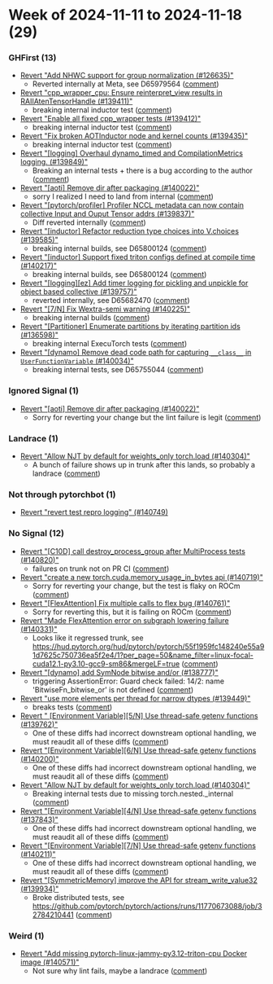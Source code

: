 # Week of 2024-11-11 to 2024-11-18 (29)

### GHFirst (13)

- [Revert "Add NHWC support for group normalization  (#126635)"](https://github.com/pytorch/pytorch/commit/109f8274a82a8077eb32d29cdf6b865c151c779c)
  - Reverted internally at Meta, see D65979564 ([comment](https://github.com/pytorch/pytorch/pull/126635#issuecomment-2480130943))
- [Revert "cpp_wrapper_cpu: Ensure reinterpret_view results in RAIIAtenTensorHandle (#139411)"](https://github.com/pytorch/pytorch/commit/222d4b48b1fdb77b36bb9b2566be550becb6acbd)
  - breaking internal inductor test ([comment](https://github.com/pytorch/pytorch/pull/139411#issuecomment-2477235367))
- [Revert "Enable all fixed cpp_wrapper tests (#139412)"](https://github.com/pytorch/pytorch/commit/25048e538115e38a8aed2a96f6a5db09d3162923)
  - breaking internal inductor test ([comment](https://github.com/pytorch/pytorch/pull/139411#issuecomment-2477235367))
- [Revert "Fix broken AOTInductor node and kernel counts (#139435)"](https://github.com/pytorch/pytorch/commit/14641c0393a89d21ede069ac7511b7dd9e9afba6)
  - breaking internal inductor test ([comment](https://github.com/pytorch/pytorch/pull/139411#issuecomment-2477235367))
- [Revert "[logging] Overhaul dynamo_timed and CompilationMetrics logging. (#139849)"](https://github.com/pytorch/pytorch/commit/d63eb3c46cd3c93d8193c4da3be8ff49a6a82100)
  - Breaking an internal tests + there is a bug according to the author ([comment](https://github.com/pytorch/pytorch/pull/139849#issuecomment-2474459094))
- [Revert "[aoti] Remove dir after packaging (#140022)"](https://github.com/pytorch/pytorch/commit/b4cc5d38b416c8e74a6ba8f537a75571a3cdd563)
  - sorry I realized I need to land from internal ([comment](https://github.com/pytorch/pytorch/pull/140022#issuecomment-2473814720))
- [Revert "[pytorch/profiler] Profiler NCCL metadata can now contain collective Input and Ouput Tensor addrs (#139837)"](https://github.com/pytorch/pytorch/commit/97d995a0d396e6c1bdc7ddad73e77467fdebc7f6)
  - Diff reverted internally ([comment](https://github.com/pytorch/pytorch/pull/139837#issuecomment-2473466607))
- [Revert "[inductor] Refactor reduction type choices into V.choices (#139585)"](https://github.com/pytorch/pytorch/commit/069a71023bb44afd991c0ed513125c953d67b346)
  - breaking internal builds, see D65800124 ([comment](https://github.com/pytorch/pytorch/pull/139585#issuecomment-2471392822))
- [Revert "[inductor] Support fixed triton configs defined at compile time (#140217)"](https://github.com/pytorch/pytorch/commit/c0ddd10f6d3ddc0df3daef7c316e2df688304c34)
  - breaking internal builds, see D65800124 ([comment](https://github.com/pytorch/pytorch/pull/139585#issuecomment-2471392822))
- [Revert "[logging][ez] Add timer logging for pickling and unpickle for object based collective (#139757)"](https://github.com/pytorch/pytorch/commit/e4195f80609ff1f944c03b7eb82d4a9b5bde8daf)
  - reverted internally, see D65682470 ([comment](https://github.com/pytorch/pytorch/pull/139757#issuecomment-2471316405))
- [Revert "[7/N] Fix Wextra-semi warning (#140225)"](https://github.com/pytorch/pytorch/commit/dbb55b448b02c46ff92d38a3aa5bb7c3a956bce8)
  - breaking internal builds ([comment](https://github.com/pytorch/pytorch/pull/140225#issuecomment-2469312229))
- [Revert "[Partitioner] Enumerate partitions by iterating partition ids (#136598)"](https://github.com/pytorch/pytorch/commit/222175b3d59f54e02c67db7d4a8ff3c4c69fb45f)
  - breaking internal ExecuTorch tests ([comment](https://github.com/pytorch/pytorch/pull/136598#issuecomment-2469294995))
- [Revert "[dynamo] Remove dead code path for capturing `__class__` in `UserFunctionVariable` (#140034)"](https://github.com/pytorch/pytorch/commit/412df504548816a3f6caf542081e35e8b3e57e8a)
  - breaking internal tests, see D65755044 ([comment](https://github.com/pytorch/pytorch/pull/140034#issuecomment-2469290205))

### Ignored Signal (1)

- [Revert "[aoti] Remove dir after packaging (#140022)"](https://github.com/pytorch/pytorch/commit/d48ea29b9ab81e90065b8e3d87ddc3dac1f0a120)
  - Sorry for reverting your change but the lint failure is legit ([comment](https://github.com/pytorch/pytorch/pull/140022#issuecomment-2471847439))

### Landrace (1)

- [Revert "Allow NJT by default for weights_only torch.load (#140304)"](https://github.com/pytorch/pytorch/commit/09bab7566ac65d609f44b1891cd4f9b79892d900)
  - A bunch of failure shows up in trunk after this lands, so probably a landrace ([comment](https://github.com/pytorch/pytorch/pull/140304#issuecomment-2469602096))

### Not through pytorchbot (1)

- [Revert "revert test repro logging" (#140749)](https://github.com/pytorch/pytorch/commit/6094f17ada0888eebad0664de7dc6a3e7761c694)

### No Signal (12)

- [Revert "[C10D] call destroy_process_group after MultiProcess tests (#140820)"](https://github.com/pytorch/pytorch/commit/bf8709b08aaa1d46512790283f43188cf2c496c5)
  - failures on trunk not on PR CI ([comment](https://github.com/pytorch/pytorch/pull/140820#issuecomment-2480644227))
- [Revert "create a new torch.cuda.memory_usage_in_bytes api (#140719)"](https://github.com/pytorch/pytorch/commit/03b7ec9237a8049e54b87304cfb11fd8bd767fcd)
  - Sorry for reverting your change, but the test is flaky on ROCm ([comment](https://github.com/pytorch/pytorch/pull/140719#issuecomment-2479832082))
- [Revert "[FlexAttention] Fix multiple calls to flex bug (#140761)"](https://github.com/pytorch/pytorch/commit/210de39872232ad2e19effd50b43d8b0c5a81308)
  - Sorry for reverting this, but it is failing on ROCm ([comment](https://github.com/pytorch/pytorch/pull/140761#issuecomment-2479819212))
- [Revert "Made FlexAttention error on subgraph lowering failure (#140331)"](https://github.com/pytorch/pytorch/commit/de34f581f1f440136a67cbca0b74dd5f0dc835fb)
  - Looks like it regressed trunk, see https://hud.pytorch.org/hud/pytorch/pytorch/55f1959fc148240e55a91d7625c750736ea5f2e4/1?per_page=50&name_filter=linux-focal-cuda12.1-py3.10-gcc9-sm86&mergeLF=true ([comment](https://github.com/pytorch/pytorch/pull/140331#issuecomment-2479435705))
- [Revert "[dynamo] add SymNode bitwise and/or (#138777)"](https://github.com/pytorch/pytorch/commit/c1fe6be202e7d0e768832293368d46f9285ba732)
  - triggering AssertionError: Guard check failed: 14/2: name 'BitwiseFn_bitwise_or' is not defined ([comment](https://github.com/pytorch/pytorch/pull/138777#issuecomment-2477477776))
- [Revert "use more elements per thread for narrow dtypes (#139449)"](https://github.com/pytorch/pytorch/commit/adcff4bff0927d630f4f6c21e4c398db9d0a20fd)
  - breaks tests ([comment](https://github.com/pytorch/pytorch/pull/139449#issuecomment-2477012582))
- [Revert " [Environment Variable][5/N] Use thread-safe getenv functions  (#139762)"](https://github.com/pytorch/pytorch/commit/2675ef8758cf4939bd93fd75a9acb64f3cf4e204)
  - One of these diffs had incorrect downstream optional handling, we must reaudit all of these diffs ([comment](https://github.com/pytorch/pytorch/pull/139762#issuecomment-2474174813))
- [Revert "[Environment Variable][6/N] Use thread-safe getenv functions (#140200)"](https://github.com/pytorch/pytorch/commit/a58a565819c01bf3d69bd2e422a5bf2b31f0d43d)
  - One of these diffs had incorrect downstream optional handling, we must reaudit all of these diffs ([comment](https://github.com/pytorch/pytorch/pull/140200#issuecomment-2473956859))
- [Revert "Allow NJT by default for weights_only torch.load (#140304)"](https://github.com/pytorch/pytorch/commit/5dc6b8c19ef950c5155674140c30a9be19ce74e6)
  - Breaking internal tests due to missing torch.nested._internal ([comment](https://github.com/pytorch/pytorch/pull/140304#issuecomment-2473928461))
- [Revert "[Environment Variable][4/N] Use thread-safe getenv functions (#137843)"](https://github.com/pytorch/pytorch/commit/c6a29fc3d8b67f0efa5f92c2ea8251335bbde55e)
  - One of these diffs had incorrect downstream optional handling, we must reaudit all of these diffs ([comment](https://github.com/pytorch/pytorch/pull/137843#issuecomment-2473709760))
- [Revert "[Environment Variable][7/N] Use thread-safe getenv functions (#140211)"](https://github.com/pytorch/pytorch/commit/4a18e26ff51422c6e6d6d03b7349c2fef68c4f47)
  - One of these diffs had incorrect downstream optional handling, we must reaudit all of these diffs ([comment](https://github.com/pytorch/pytorch/pull/140211#issuecomment-2473709246))
- [Revert "[SymmetricMemory] improve the API for stream_write_value32 (#139934)"](https://github.com/pytorch/pytorch/commit/5f4a21dc58c7b0a732ae0dec8fdbf2dfbda4e7d5)
  - Broke distributed tests, see https://github.com/pytorch/pytorch/actions/runs/11770673088/job/32784210441 ([comment](https://github.com/pytorch/pytorch/pull/139934#issuecomment-2468641512))

### Weird (1)

- [Revert "Add missing pytorch-linux-jammy-py3.12-triton-cpu Docker image (#140571)"](https://github.com/pytorch/pytorch/commit/c25999bdc04b88b094cc47c89351a95b03ed9f3a)
  - Not sure why lint fails, maybe a landrace ([comment](https://github.com/pytorch/pytorch/pull/140571#issuecomment-2474627883))
